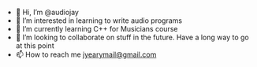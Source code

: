- 👋 Hi, I’m @audiojay
- 👀 I’m interested in learning to write audio programs
- 🌱 I’m currently learning C++ for Musicians course
- 💞️ I’m looking to collaborate on stuff in the future. Have a long way to go at this point
- 📫 How to reach me jyearymail@gmail.com

<!---
audiojay/audiojay is a ✨ special ✨ repository because its `README.md` (this file) appears on your GitHub profile.
You can click the Preview link to take a look at your changes.
--->
